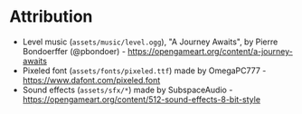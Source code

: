 Attribution
===========

- Level music (`assets/music/level.ogg`), "A Journey Awaits", by Pierre Bondoerffer (@pbondoer) - https://opengameart.org/content/a-journey-awaits
- Pixeled font (`assets/fonts/pixeled.ttf`) made by OmegaPC777 - https://www.dafont.com/pixeled.font
- Sound effects (`assets/sfx/*`) made by SubspaceAudio - https://opengameart.org/content/512-sound-effects-8-bit-style
